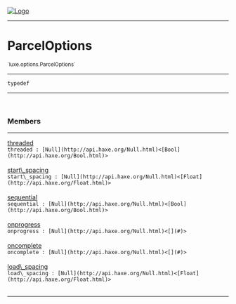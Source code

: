 
[![Logo](../../../images/logo.png)](../../../api/index.html)

---


<h1>ParcelOptions</h1>
<small>`luxe.options.ParcelOptions`</small>



<hr/>

`typedef`
<hr/>


&nbsp;
&nbsp;




<h3>Members</h3> <hr/><span class="member apipage">
                <a name="threaded"><a class="lift" href="#threaded">threaded</a></a><div class="clear"></div>
                <code class="signature apipage">threaded : [Null](http://api.haxe.org/Null.html)&lt;[Bool](http://api.haxe.org/Bool.html)&gt;</code><br/></span>
            <span class="small_desc_flat"></span><br/><span class="member apipage">
                <a name="start_spacing"><a class="lift" href="#start_spacing">start\_spacing</a></a><div class="clear"></div>
                <code class="signature apipage">start\_spacing : [Null](http://api.haxe.org/Null.html)&lt;[Float](http://api.haxe.org/Float.html)&gt;</code><br/></span>
            <span class="small_desc_flat"></span><br/><span class="member apipage">
                <a name="sequential"><a class="lift" href="#sequential">sequential</a></a><div class="clear"></div>
                <code class="signature apipage">sequential : [Null](http://api.haxe.org/Null.html)&lt;[Bool](http://api.haxe.org/Bool.html)&gt;</code><br/></span>
            <span class="small_desc_flat"></span><br/><span class="member apipage">
                <a name="onprogress"><a class="lift" href="#onprogress">onprogress</a></a><div class="clear"></div>
                <code class="signature apipage">onprogress : [Null](http://api.haxe.org/Null.html)&lt;[](#)&gt;</code><br/></span>
            <span class="small_desc_flat"></span><br/><span class="member apipage">
                <a name="oncomplete"><a class="lift" href="#oncomplete">oncomplete</a></a><div class="clear"></div>
                <code class="signature apipage">oncomplete : [Null](http://api.haxe.org/Null.html)&lt;[](#)&gt;</code><br/></span>
            <span class="small_desc_flat"></span><br/><span class="member apipage">
                <a name="load_spacing"><a class="lift" href="#load_spacing">load\_spacing</a></a><div class="clear"></div>
                <code class="signature apipage">load\_spacing : [Null](http://api.haxe.org/Null.html)&lt;[Float](http://api.haxe.org/Float.html)&gt;</code><br/></span>
            <span class="small_desc_flat"></span><br/>



<hr/>

&nbsp;
&nbsp;
&nbsp;
&nbsp;